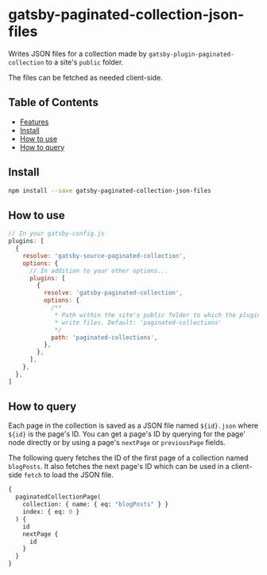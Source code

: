 # gatsby-paginated-collection-json-files

Writes JSON files for a collection made by `gatsby-plugin-paginated-collection`
to a site's `public` folder.

The files can be fetched as needed client-side.

## Table of Contents

- [Features](#features)
- [Install](#install)
- [How to use](#how-to-use)
- [How to query](#how-to-query)

## Install

```sh
npm install --save gatsby-paginated-collection-json-files
```

## How to use

```javascript
// In your gatsby-config.js
plugins: [
  {
    resolve: 'gatsby-source-paginated-collection',
    options: {
      // In addition to your other options...
      plugins: [
        {
          resolve: 'gatsby-paginated-collection',
          options: {
            /**
             * Path within the site's public folder to which the plugin will
             * write files. Default: 'paginated-collections'
             */
            path: 'paginated-collections',
          },
        },
      ],
    },
  },
]
```

## How to query

Each page in the collection is saved as a JSON file named `${id}.json` where
`${id}` is the page's ID. You can get a page's ID by querying for the page' node
directly or by using a page's `nextPage` or `previousPage` fields.

The following query fetches the ID of the first page of a collection named
`blogPosts`. It also fetches the next page's ID which can be used in a
client-side `fetch` to load the JSON file.

```graphql
{
  paginatedCollectionPage(
    collection: { name: { eq: "blogPosts" } }
    index: { eq: 0 }
  ) {
    id
    nextPage {
      id
    }
  }
}
```

